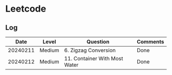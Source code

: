 # Leetcode

## Log

| Date | Level | Question | Comments |
|----|----|----|----|
|20240211| Medium |6. Zigzag Conversion| Done |
|20240212| Medium |11. Container With Most Water| Done |
